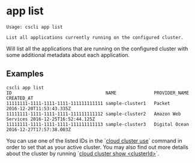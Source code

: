 # app list

```
Usage: cscli app list

List all applications currently running on the configured cluster.
```

Will list all the applications that are running on the configured cluster with some additional metadata about each application.

## Examples

```
cscli app list
ID                                   NAME              PROVIDER_NAME       CREATED_AT
11111111-1111-1111-1111-111111111111 sample-cluster1   Packet              2016-12-20T11:53:43.335Z
11111111-1111-1111-1111-111111111112 sample-cluster2   Amazon Web Services 2016-12-25T16:52:44.125Z
11111111-1111-1111-1111-111111111113 sample-cluster3   Digital Ocean       2016-12-27T17:57:38.003Z
```

You can use one of the listed IDs in the \`[cloud cluster use](/client/cloud-cluster-use.md)\` command in order to set that as your active cluster. You may also find out more details about the cluster by running \`[cloud cluster show &lt;clusterId&gt;](/client/cloud-cluster-show.md)\`.

## 



